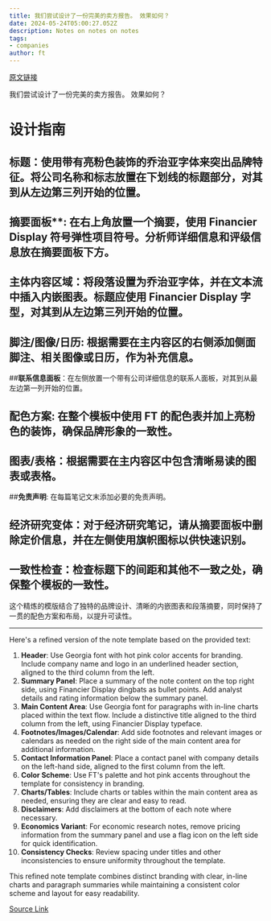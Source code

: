 ```yaml
---
title: 我们尝试设计了一份完美的卖方报告。 效果如何？
date: 2024-05-24T05:00:27.052Z
description: Notes on notes on notes
tags: 
- companies
author: ft
---
```


[原文链接](https://ft.com/content/bb9bf7c6-1785-4383-9e39-03da04a17fe2)

我们尝试设计了一份完美的卖方报告。 效果如何？

# **设计指南** 

## **标题**：使用带有亮粉色装饰的乔治亚字体来突出品牌特征。将公司名称和标志放置在下划线的标题部分，对其到从左边第三列开始的位置。

 ## 摘要面板**: 在右上角放置一个摘要，使用 Financier Display 符号弹性项目符号。分析师详细信息和评级信息放在**摘要面板**下方。

## **主体内容区域**：将段落设置为乔治亚字体，并在文本流中插入内嵌图表。标题应使用 Financier Display 字型，对其到从左边第三列开始的位置。

 ## **脚注/图像/日历**: 根据需要在主内容区的右侧添加侧面脚注、相关图像或日历，作为补充信息。

##**联系信息面板**：在左侧放置一个带有公司详细信息的联系人面板，对其到从最左边第一列开始的位置。

 ## **配色方案**: 在整个模板中使用 FT 的配色表并加上亮粉色的装饰，确保品牌形象的一致性。

## 图表/表格：根据需要在主内容区中包含清晰易读的图表或表格。

  ##**免责声明**: 在每篇笔记文末添加必要的免责声明。

 ## **经济研究变体**：对于经济研究笔记，请从摘要面板中删除定价信息，并在左侧使用旗帜图标以供快速识别。

## 一致性检查：检查标题下的间距和其他不一致之处，确保整个模板的一致性。 

这个精炼的模版结合了独特的品牌设计、清晰的内嵌图表和段落摘要，同时保持了一贯的配色方案和布局，以提升可读性。

---

Here's a refined version of the note template based on the provided text:

1. **Header**: Use Georgia font with hot pink color accents for branding. Include company name and logo in an underlined header section, aligned to the third column from the left.
2. **Summary Panel**: Place a summary of the note content on the top right side, using Financier Display dingbats as bullet points. Add analyst details and rating information below the summary panel.
3. **Main Content Area**: Use Georgia font for paragraphs with in-line charts placed within the text flow. Include a distinctive title aligned to the third column from the left, using Financier Display typeface.
4. **Footnotes/Images/Calendar**: Add side footnotes and relevant images or calendars as needed on the right side of the main content area for additional information.
5. **Contact Information Panel**: Place a contact panel with company details on the left-hand side, aligned to the first column from the left.
6. **Color Scheme**: Use FT's palette and hot pink accents throughout the template for consistency in branding.
7. **Charts/Tables**: Include charts or tables within the main content area as needed, ensuring they are clear and easy to read.
8. **Disclaimers**: Add disclaimers at the bottom of each note where necessary.
9. **Economics Variant**: For economic research notes, remove pricing information from the summary panel and use a flag icon on the left side for quick identification.
10. **Consistency Checks**: Review spacing under titles and other inconsistencies to ensure uniformity throughout the template.

This refined note template combines distinct branding with clear, in-line charts and paragraph summaries while maintaining a consistent color scheme and layout for easy readability.

[Source Link](https://ft.com/content/bb9bf7c6-1785-4383-9e39-03da04a17fe2)

